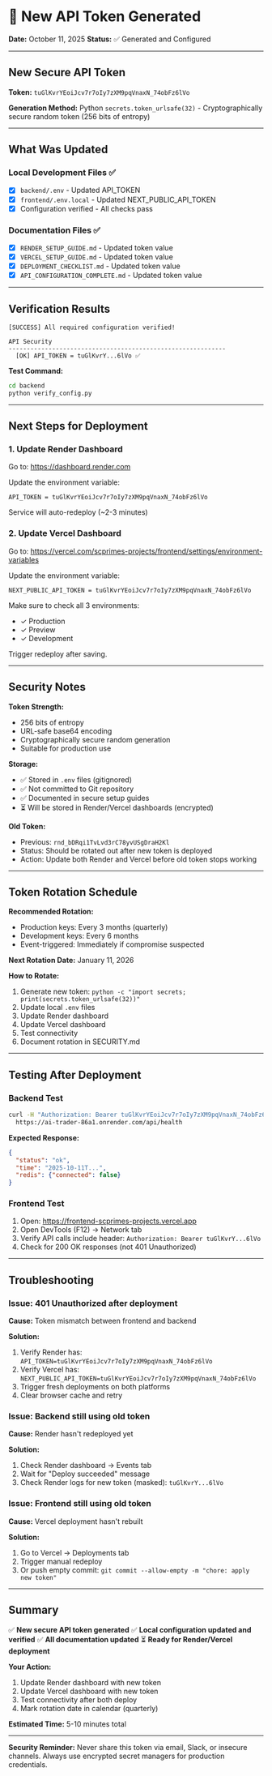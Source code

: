 # 🔐 New API Token Generated

**Date:** October 11, 2025
**Status:** ✅ Generated and Configured

---

## New Secure API Token

**Token:** `tuGlKvrYEoiJcv7r7oIy7zXM9pqVnaxN_74obFz6lVo`

**Generation Method:** Python `secrets.token_urlsafe(32)` - Cryptographically secure random token (256 bits of entropy)

---

## What Was Updated

### Local Development Files ✅
- [x] `backend/.env` - Updated API_TOKEN
- [x] `frontend/.env.local` - Updated NEXT_PUBLIC_API_TOKEN
- [x] Configuration verified - All checks pass

### Documentation Files ✅
- [x] `RENDER_SETUP_GUIDE.md` - Updated token value
- [x] `VERCEL_SETUP_GUIDE.md` - Updated token value
- [x] `DEPLOYMENT_CHECKLIST.md` - Updated token value
- [x] `API_CONFIGURATION_COMPLETE.md` - Updated token value

---

## Verification Results

```
[SUCCESS] All required configuration verified!

API Security
------------------------------------------------------------
  [OK] API_TOKEN = tuGlKvrY...6lVo ✅
```

**Test Command:**
```bash
cd backend
python verify_config.py
```

---

## Next Steps for Deployment

### 1. Update Render Dashboard

Go to: https://dashboard.render.com

Update the environment variable:
```
API_TOKEN = tuGlKvrYEoiJcv7r7oIy7zXM9pqVnaxN_74obFz6lVo
```

Service will auto-redeploy (~2-3 minutes)

### 2. Update Vercel Dashboard

Go to: https://vercel.com/scprimes-projects/frontend/settings/environment-variables

Update the environment variable:
```
NEXT_PUBLIC_API_TOKEN = tuGlKvrYEoiJcv7r7oIy7zXM9pqVnaxN_74obFz6lVo
```

Make sure to check all 3 environments:
- ✓ Production
- ✓ Preview
- ✓ Development

Trigger redeploy after saving.

---

## Security Notes

**Token Strength:**
- 256 bits of entropy
- URL-safe base64 encoding
- Cryptographically secure random generation
- Suitable for production use

**Storage:**
- ✅ Stored in `.env` files (gitignored)
- ✅ Not committed to Git repository
- ✅ Documented in secure setup guides
- ⏳ Will be stored in Render/Vercel dashboards (encrypted)

**Old Token:**
- Previous: `rnd_bDRqi1TvLvd3rC78yvUSgDraH2Kl`
- Status: Should be rotated out after new token is deployed
- Action: Update both Render and Vercel before old token stops working

---

## Token Rotation Schedule

**Recommended Rotation:**
- Production keys: Every 3 months (quarterly)
- Development keys: Every 6 months
- Event-triggered: Immediately if compromise suspected

**Next Rotation Date:** January 11, 2026

**How to Rotate:**
1. Generate new token: `python -c "import secrets; print(secrets.token_urlsafe(32))"`
2. Update local `.env` files
3. Update Render dashboard
4. Update Vercel dashboard
5. Test connectivity
6. Document rotation in SECURITY.md

---

## Testing After Deployment

### Backend Test
```bash
curl -H "Authorization: Bearer tuGlKvrYEoiJcv7r7oIy7zXM9pqVnaxN_74obFz6lVo" \
  https://ai-trader-86a1.onrender.com/api/health
```

**Expected Response:**
```json
{
  "status": "ok",
  "time": "2025-10-11T...",
  "redis": {"connected": false}
}
```

### Frontend Test
1. Open: https://frontend-scprimes-projects.vercel.app
2. Open DevTools (F12) → Network tab
3. Verify API calls include header: `Authorization: Bearer tuGlKvrY...6lVo`
4. Check for 200 OK responses (not 401 Unauthorized)

---

## Troubleshooting

### Issue: 401 Unauthorized after deployment

**Cause:** Token mismatch between frontend and backend

**Solution:**
1. Verify Render has: `API_TOKEN=tuGlKvrYEoiJcv7r7oIy7zXM9pqVnaxN_74obFz6lVo`
2. Verify Vercel has: `NEXT_PUBLIC_API_TOKEN=tuGlKvrYEoiJcv7r7oIy7zXM9pqVnaxN_74obFz6lVo`
3. Trigger fresh deployments on both platforms
4. Clear browser cache and retry

### Issue: Backend still using old token

**Cause:** Render hasn't redeployed yet

**Solution:**
1. Check Render dashboard → Events tab
2. Wait for "Deploy succeeded" message
3. Check Render logs for new token (masked): `tuGlKvrY...6lVo`

### Issue: Frontend still using old token

**Cause:** Vercel deployment hasn't rebuilt

**Solution:**
1. Go to Vercel → Deployments tab
2. Trigger manual redeploy
3. Or push empty commit: `git commit --allow-empty -m "chore: apply new token"`

---

## Summary

✅ **New secure API token generated**
✅ **Local configuration updated and verified**
✅ **All documentation updated**
⏳ **Ready for Render/Vercel deployment**

**Your Action:**
1. Update Render dashboard with new token
2. Update Vercel dashboard with new token
3. Test connectivity after both deploy
4. Mark rotation date in calendar (quarterly)

**Estimated Time:** 5-10 minutes total

---

**Security Reminder:** Never share this token via email, Slack, or insecure channels. Always use encrypted secret managers for production credentials.
